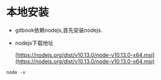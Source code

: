 # 本地安装

* gitbook依赖nodejs,首先安装nodejs.

* nodejs下载地址

  [https://nodejs.org/dist/v10.13.0/node-v10.13.0-x64.msi](https://nodejs.org/dist/v10.13.0/node-v10.13.0-x64.msi)

```
node -v 
```




